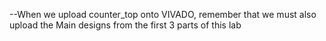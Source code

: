 --When we upload counter_top onto VIVADO, remember that we must also upload the Main designs from the first 3 parts of this lab
